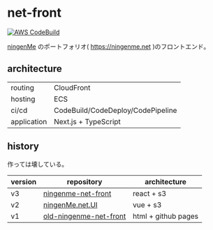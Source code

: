 # net-front

[![AWS CodeBuild](https://codebuild.ap-northeast-1.amazonaws.com/badges?uuid=eyJlbmNyeXB0ZWREYXRhIjoia2RqNTAwaERNQ25CYUVpNEZIUnl4U3ZmRmlpbFZyeHU4WnhOTXpuVXRLQWxZamZJb3RMVThITWJDWnVNTFZacm9yNDE0UVpoVm1OSUpDSWUybzZSU1RFPSIsIml2UGFyYW1ldGVyU3BlYyI6InpLTnIwanRtYXBqWW5LVlkiLCJtYXRlcmlhbFNldFNlcmlhbCI6MX0%3D&branch=main)]() 

[ningenMe](https://twitter.com/ningenMe) のポートフォリオ( https://ningenme.net )のフロントエンド。

## architecture
|||
|-|-|
|routing|CloudFront|
|hosting|ECS|
|ci/cd|CodeBuild/CodeDeploy/CodePipeline|
|application|Next.js + TypeScript|


## history
作っては壊している。

|version|repository|architecture|
|-|-|-|
|v3|[ningenme-net-front](https://github.com/ningenMe/ningenme-net-front)|react + s3|
|v2|[ningenMe.net.UI](https://github.com/ningenMe/ningenMe.net.UI)|vue + s3|
|v1|[old-ningenme-net-front](https://github.com/ningenMe/old-ningenme-net-front)|html + github pages|



